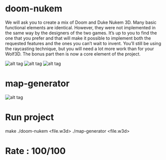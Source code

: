 # doom-nukem
We will ask you to create a mix of Doom and Duke Nukem 3D. Many basic functional
elements are identical. However, they were not implemented in the same way by the designers of the two games. It’s up to you to find the one that you prefer and that will make
it possible to implement both the requested features and the ones you can’t wait to invent.
You’ll still be using the raycasting technique, but you will need a lot more work than
for your Wolf3D. The bonus part then is now a core element of the project.

![alt tag](https://user-images.githubusercontent.com/34480775/52217940-d169f400-2899-11e9-8641-344249669b02.png)
![alt tag]()
![alt tag]()

# map-generator
![alt tag]()

# Run project
make
./doom-nukem <file.w3d>
./map-generator <file.w3d>

# Rate : 100/100

